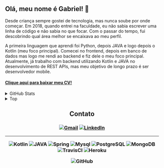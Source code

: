 <h2>Olá, meu nome é Gabriel! 👋</h2>

<p> 
Desde criança sempre gostei de tecnologia, mas nunca soube por onde começar.
Em 2018, quando entrei na faculdade, eu não sabia escrever uma linha de código e não sabia no que focar.
Com o passar do tempo, fui descobrindo qual área melhor se encaixava ao meu perfil. </p>

<p> A primeira linguagem que aprendi foi Python, depois JAVA e logo depois o Kotlin (meu foco principal).
Comecei no frontend, depois em banco de dados mas logo me rendi ao backend e fiz dele o meu foco principal.
Atualmente, já trabalho com backend utilizando Kotlin e JAVA no desenvolvimento de REST APIs, mas meu objetivo de longo prazo é ser desenvolvedor mobile. </p>

<a href="https://github.com/gabrielgoisandrade/gabrielgoisandrade/raw/main/gabrielgois_cv.pdf"><h4><b>Clique aqui para baixar meu CV!</b></h4></a>

<details>

<summary>GitHub Stats</summary>

![Stats]

</details>

<details>

<summary>Top</summary>

![Languages]

</details>

<h2 align="center">Contato</h2>

<h3 align="center"> 

<a href="mailto:gabriel.gois.andrade14@gmail.com" target="_blank">![Gmail]</a>
<a href="https://www.linkedin.com/in/gabrielgoisandrade/" target="_blank">![LinkedIn]</a>

---  

![Kotlin]
![JAVA]
![Spring]
![Mysql]
![PostgreSQL]
![MongoDB]
![TravisCI]
![Heroku]

![GitHub]

</h3>

[Kotlin]: https://img.shields.io/badge/kotlin-%230095D5.svg?&style=for-the-badge&logo=kotlin&logoColor=white

[JAVA]: https://img.shields.io/badge/java-%23ED8B00.svg?&style=for-the-badge&logo=java&logoColor=white

[Spring]: https://img.shields.io/badge/spring%20-%236DB33F.svg?&style=for-the-badge&logo=spring&logoColor=white

[Mysql]: https://img.shields.io/badge/mysql-%2300f.svg?&style=for-the-badge&logo=mysql&logoColor=white

[PostgreSQL]: https://img.shields.io/badge/postgres-%23316192.svg?&style=for-the-badge&logo=postgresql&logoColor=white

[MongoDB]: https://img.shields.io/badge/MongoDB-%234ea94b.svg?&style=for-the-badge&logo=mongodb&logoColor=white

[TravisCI]: https://img.shields.io/badge/travisci%20-%232B2F33.svg?&style=for-the-badge&logo=travis&logoColor=white

[GitHub]: https://img.shields.io/badge/github%20-%23121011.svg?&style=for-the-badge&logo=github&logoColor=white

[Heroku]: https://img.shields.io/badge/heroku%20-%23430098.svg?&style=for-the-badge&logo=heroku&logoColor=white

<!-- Contact -->

[Gmail]: https://img.shields.io/badge/Gmail-D14836?style=for-the-badge&logo=gmail&logoColor=white

[LinkedIn]: https://img.shields.io/badge/linkedin%20-%230077B5.svg?&style=for-the-badge&logo=linkedin&logoColor=white

<!-- Usage languages -->

[Stats]: https://github-readme-stats.vercel.app/api?username=gabrielgoisandrade&show_icons=true&theme=dracula

[Languages]: https://github-readme-stats.vercel.app/api/top-langs/?username=gabrielgoisandrade&theme=dracula